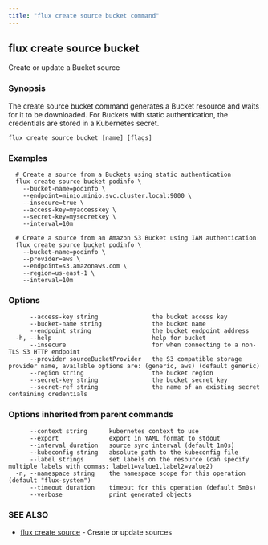 ```yaml
---
title: "flux create source bucket command"
---
```

## flux create source bucket

Create or update a Bucket source

### Synopsis


The create source bucket command generates a Bucket resource and waits for it to be downloaded.
For Buckets with static authentication, the credentials are stored in a Kubernetes secret.

```
flux create source bucket [name] [flags]
```

### Examples

```
  # Create a source from a Buckets using static authentication
  flux create source bucket podinfo \
	--bucket-name=podinfo \
    --endpoint=minio.minio.svc.cluster.local:9000 \
	--insecure=true \
	--access-key=myaccesskey \
	--secret-key=mysecretkey \
    --interval=10m

  # Create a source from an Amazon S3 Bucket using IAM authentication
  flux create source bucket podinfo \
	--bucket-name=podinfo \
	--provider=aws \
    --endpoint=s3.amazonaws.com \
	--region=us-east-1 \
    --interval=10m

```

### Options

```
      --access-key string               the bucket access key
      --bucket-name string              the bucket name
      --endpoint string                 the bucket endpoint address
  -h, --help                            help for bucket
      --insecure                        for when connecting to a non-TLS S3 HTTP endpoint
      --provider sourceBucketProvider   the S3 compatible storage provider name, available options are: (generic, aws) (default generic)
      --region string                   the bucket region
      --secret-key string               the bucket secret key
      --secret-ref string               the name of an existing secret containing credentials
```

### Options inherited from parent commands

```
      --context string      kubernetes context to use
      --export              export in YAML format to stdout
      --interval duration   source sync interval (default 1m0s)
      --kubeconfig string   absolute path to the kubeconfig file
      --label strings       set labels on the resource (can specify multiple labels with commas: label1=value1,label2=value2)
  -n, --namespace string    the namespace scope for this operation (default "flux-system")
      --timeout duration    timeout for this operation (default 5m0s)
      --verbose             print generated objects
```

### SEE ALSO

* [flux create source](/cmd/flux_create_source/)	 - Create or update sources

